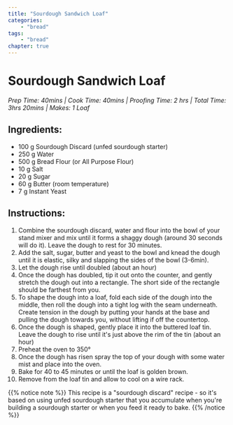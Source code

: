 ```yaml
---
title: "Sourdough Sandwich Loaf"
categories: 
    - "bread"
tags:
    - "bread"
chapter: true
---
```

# Sourdough Sandwich Loaf 
*Prep Time: 40mins | Cook Time: 40mins | Proofing Time: 2 hrs | Total Time: 3hrs 20mins
| Makes: 1 Loaf*

## Ingredients:

- 100 g Sourdough Discard (unfed sourdough starter)
- 250 g Water
- 500 g Bread Flour (or All Purpose Flour)
- 10 g Salt
- 20 g Sugar
- 60 g Butter (room temperature)
- 7 g Instant Yeast

## Instructions:

1. Combine the sourdough discard, water and flour into the bowl of your stand mixer and mix until
it forms a shaggy dough (around 30 seconds will do it). Leave the dough to rest for 30 minutes.
2. Add the salt, sugar, butter and yeast to the bowl and knead the dough until it is elastic, silky and
slapping the sides of the bowl (3-6min).
3. Let the dough rise until doubled (about an hour)
4. Once the dough has doubled, tip it out onto the counter, and gently stretch the dough out into a
rectangle. The short side of the rectangle should be farthest from you.
5. To shape the dough into a loaf, fold each side of the dough into the middle, then roll the dough
into a tight log with the seam underneath. Create tension in the dough by putting your hands at
the base and pulling the dough towards you, without lifting if off the countertop.
6. Once the dough is shaped, gently place it into the buttered loaf tin. Leave the dough to rise until
it's just above the rim of the tin (about an hour)
7. Preheat the oven to 350°
8. Once the dough has risen spray the top of your dough with some water mist and place into the
oven.
9. Bake for 40 to 45 minutes or until the loaf is golden brown.
10. Remove from the loaf tin and allow to cool on a wire rack.

{{% notice note %}}
This recipe is a "sourdough discard" recipe - so it's based on using unfed sourdough starter that
you accumulate when you're building a sourdough starter or when you feed it ready to bake.
{{% /notice %}}
